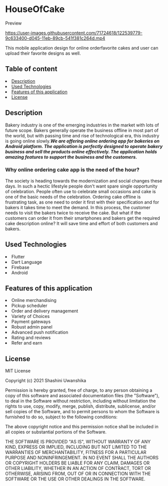 # HouseOfCake




Preview


https://user-images.githubusercontent.com/71724618/122539779-9c633400-d045-11eb-89cb-541f381c264d.mp4

This mobile application design for online orderfavorite cakes and user can upload their favorite designs as well.

## Table of content

<li><a class="nav-link" href="#Description">Description</a>
<li><a class="nav-link" href="#Technologies">Used Technologies</a>
<li><a class="nav-link" href="#Features">Features of this application</a>
<li><a class="nav-link" href="#License">License</a>

<section id="Description">
  
## Description
Bakery industry is one of the emerging industries in the market with lots of future scope. Bakers generally operate the business offline in most part of the world, but with passing time and rise of technological era, this industry is going online slowly.<b><i>We are offering online ordering app for bakeries on Android platform. The application is perfectly designed to operate bakery business and sell the products online effectively. The application holds amazing features to support the business and the customers. </b></i>

### Why online ordering cake app is the need of the hour?

The society is heading towards the modernization and social changes these days. In such a hectic lifestyle people don't want spare single opportunity of celebration. People often use to celebrate small occasions and cake is one of the basic needs of the celebration. Ordering cake offline is frustrating task, as one need to order it first with their specification and for bakers it takes time to meet the demand. In this process, the customer needs to visit the bakers twice to receive the cake. But what if the customers can order it from their smartphones and bakers get the required cake description online? It will save time and effort of both customers and bakers.

</section>


<section id="Technologies">
  
  
## Used Technologies

<li>Flutter</li>
<li>Dart Language</li>
<li>Firebase</li>
<li>Android</li>
  </section>
  
  
  <section id="Features">

## Features of this application

<li>Online merchandising</li>
<li>Pickup scheduler</li>
<li>Order and delivery management</li>
<li>Variety of Choices</li>
<li>Payment gateways</li>
<li>Robust admin panel</li>
<li>Advanced push notification</li>
<li>Rating and reviews</li>
<li>Refer and earn</li>
  </section>
  
  
<section id="License">
  
  
## License

MIT License

Copyright (c) 2021 Shashini Uwanshika

Permission is hereby granted, free of charge, to any person obtaining a copy of this software and associated documentation files (the "Software"), to deal in the Software without restriction, including without limitation the rights to use, copy, modify, merge, publish, distribute, sublicense, and/or sell copies of the Software, and to permit persons to whom the Software is furnished to do so, subject to the following conditions:

The above copyright notice and this permission notice shall be included in all copies or substantial portions of the Software.

THE SOFTWARE IS PROVIDED "AS IS", WITHOUT WARRANTY OF ANY KIND, EXPRESS OR IMPLIED, INCLUDING BUT NOT LIMITED TO THE WARRANTIES OF MERCHANTABILITY, FITNESS FOR A PARTICULAR PURPOSE AND NONINFRINGEMENT. IN NO EVENT SHALL THE AUTHORS OR COPYRIGHT HOLDERS BE LIABLE FOR ANY CLAIM, DAMAGES OR OTHER LIABILITY, WHETHER IN AN ACTION OF CONTRACT, TORT OR OTHERWISE, ARISING FROM, OUT OF OR IN CONNECTION WITH THE SOFTWARE OR THE USE OR OTHER DEALINGS IN THE SOFTWARE.


  </section>

